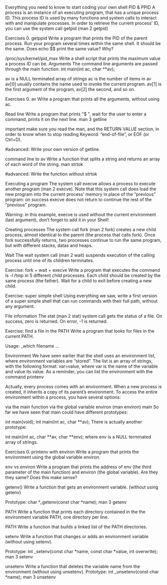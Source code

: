 Everything you need to know to start coding your own shell PID & PPID A process is an instance of an executing program, that has a unique process ID. This process ID is used by many functions and system calls to interact with and manipulate processes. In order to retrieve the current process’ ID, you can use the system call getpid (man 2 getpid)

Exercises 0. getppid Write a program that prints the PID of the parent process. Run your program several times within the same shell. It should be the same. Does echo $$ print the same value? Why?

/proc/sys/kernel/pid_max Write a shell script that prints the maximum value a process ID can be.
Arguments The command line arguments are passed through the main function: int main(int ac, char **av);

av is a NULL terminated array of strings ac is the number of items in av av[0] usually contains the name used to invoke the current program. av[1] is the first argument of the program, av[2] the second, and so on.

Exercises 0. av Write a program that prints all the arguments, without using ac.

Read line Write a program that prints "$ ", wait for the user to enter a command, prints it on the next line.
man 3 getline

important make sure you read the man, and the RETURN VALUE section, in order to know when to stop reading Keyword: “end-of-file”, or EOF (or Ctrl+D).

#advanced: Write your own version of getline.

command line to av Write a function that splits a string and returns an array of each word of the string.
man strtok

#advanced: Write the function without strtok

Executing a program The system call execve allows a process to execute another program (man 2 execve). Note that this system call does load the new program into the current process’ memory in place of the “previous” program: on success execve does not return to continue the rest of the “previous” program.

Warning: in this example, execve is used without the current environment (last argument), don’t forget to add it in your Shell!

Creating processes The system call fork (man 2 fork) creates a new child process, almost identical to the parent (the process that calls fork). Once fork successfully returns, two processes continue to run the same program, but with different stacks, datas and heaps.

Wait The wait system call (man 2 wait) suspends execution of the calling process until one of its children terminates.

Exercise: fork + wait + execve Write a program that executes the command ls -l /tmp in 5 different child processes. Each child should be created by the same process (the father). Wait for a child to exit before creating a new child.

Exercise: super simple shell Using everything we saw, write a first version of a super simple shell that can run commands with their full path, without any argument.

File information The stat (man 2 stat) system call gets the status of a file. On success, zero is returned. On error, -1 is returned.

Exercise: find a file in the PATH Write a program that looks for files in the current PATH.

Usage: _which filename ...

Environment We have seen earlier that the shell uses an environment list, where environment variables are “stored”. The list is an array of strings, with the following format: var=value, where var is the name of the variable and value its value. As a reminder, you can list the environment with the command printenv

Actually, every process comes with an environment. When a new process is created, it inherits a copy of its parent’s environment. To access the entire environment within a process, you have several options:

via the main function via the global variable environ (man environ) main So far we have seen that main could have different prototypes:

int main(void); int main(int ac, char **av); There is actually another prototype:

int main(int ac, char **av, char **env); where env is a NULL terminated array of strings.

Exercises 0. printenv with environ Write a program that prints the environment using the global variable environ.

env vs environ Write a program that prints the address of env (the third parameter of the main function) and environ (the global variable). Are they they same? Does this make sense?

getenv() Write a function that gets an environment variable. (without using getenv)

Prototype: char *_getenv(const char *name); man 3 getenv

PATH Write a function that prints each directory contained in the the environment variable PATH, one directory per line.

PATH Write a function that builds a linked list of the PATH directories.

setenv Write a function that changes or adds an environment variable (without using setenv).

Prototype: int _setenv(const char *name, const char *value, int overwrite); man 3 setenv

unsetenv Write a function that deletes the variable name from the environment (without using unsetenv).
Prototype: int _unsetenv(const char *name); man 3 unsetenv
